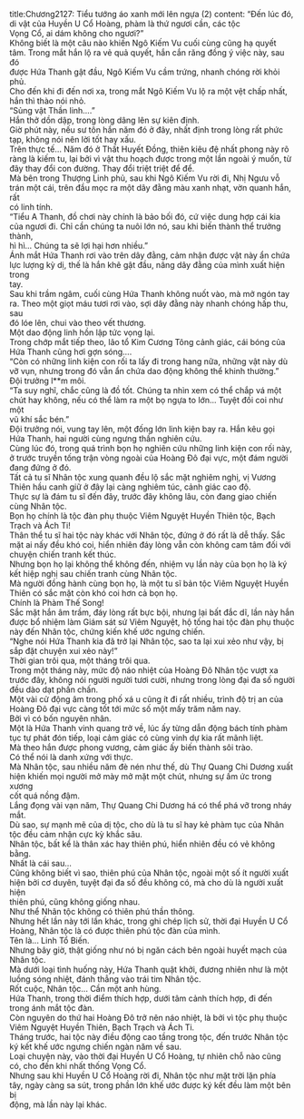 title:Chương2127: Tiểu tướng áo xanh mới lên ngựa (2)
content:
“Đến lúc đó, di vật của Huyền U Cổ Hoàng, phàm là thứ ngươi cần, các tộc<br>Vọng Cổ, ai dám không cho ngươi?”<br>Không biết là một câu nào khiến Ngô Kiếm Vu cuối cùng cũng hạ quyết<br>tâm. Trong mắt hắn lộ ra vẻ quả quyết, hắn cắn răng đồng ý việc này, sau đó<br>được Hứa Thanh gật đầu, Ngô Kiếm Vu cầm trứng, nhanh chóng rời khỏi phủ.<br>Cho đến khi đi đến nơi xa, trong mắt Ngô Kiếm Vu lộ ra một vệt chấp nhất,<br>hắn thì thào nói nhỏ.<br>“Sủng vật Thần linh….”<br>Hắn thở dồn dập, trong lòng dâng lên sự kiên định.<br>Giờ phút này, nếu sư tôn hắn năm đó ở đây, nhất định trong lòng rất phức<br>tạp, không nói nên lời tốt hay xấu.<br>Trên thực tế... Năm đó ở Thất Huyết Đồng, thiên kiêu đệ nhất phong này rõ<br>ràng là kiếm tu, lại bởi vì vật thu hoạch được trong một lần ngoài ý muốn, từ<br>đây thay đổi con đường. Thay đổi triệt triệt để để.<br>Mà bên trong Thượng Linh phủ, sau khi Ngô Kiếm Vu rời đi, Nhị Ngưu vỗ<br>trán một cái, trên đầu mọc ra một dây đằng màu xanh nhạt, vờn quanh hắn, rất<br>có linh tính.<br>“Tiểu A Thanh, đồ chơi này chính là bảo bối đó, cứ việc dung hợp cái kia<br>của ngươi đi. Chỉ cần chúng ta nuôi lớn nó, sau khi biến thành thể trưởng thành,<br>hì hì... Chúng ta sẽ lợi hại hơn nhiều.”<br>Ánh mắt Hứa Thanh rơi vào trên dây đằng, cảm nhận được vật này ẩn chứa<br>lực lượng kỳ dị, thế là hắn khẽ gật đầu, nâng dây đằng của mình xuất hiện trong<br>tay.<br>Sau khi trầm ngâm, cuối cùng Hứa Thanh không nuốt vào, mà mở ngón tay<br>ra. Theo một giọt máu tươi rơi vào, sợi dây đằng này nhanh chóng hấp thu, sau<br>đó lóe lên, chui vào theo vết thương.<br>Một dao động linh hồn lập tức vọng lại.<br>Trong chớp mắt tiếp theo, lão tổ Kim Cương Tông cảnh giác, cái bóng của<br>Hứa Thanh cũng hơi gợn sóng….<br>“Còn có những linh kiện con rối ta lấy đi trong hang nữa, những vật này dù<br>vỡ vụn, nhưng trong đó vẫn ẩn chứa dao động không thể khinh thường.”<br>Đội trưởng l**m môi.<br>“Ta suy nghĩ, chắc cũng là đồ tốt. Chúng ta nhìn xem có thể chắp vá một<br>chút hay không, nếu có thể làm ra một bọ ngựa to lớn... Tuyệt đối coi như một<br>vũ khí sắc bén.”<br>Đội trưởng nói, vung tay lên, một đống lớn linh kiện bay ra. Hắn kêu gọi<br>Hứa Thanh, hai người cùng ngưng thần nghiên cứu.<br>Cùng lúc đó, trong quá trình bọn họ nghiên cứu những linh kiện con rối này,<br>ở trước truyền tống trận vòng ngoài của Hoàng Đô đại vực, một đám người<br>đang đứng ở đó.<br>Tất cả tu sĩ Nhân tộc xung quanh đều lộ sắc mặt nghiêm nghị, vị Vương<br>Thiên hầu canh giữ ở đây lại càng nghiêm túc, cảnh giác cao độ.<br>Thực sự là đám tu sĩ đến đây, trước đây không lâu, còn đang giao chiến<br>cùng Nhân tộc.<br>Bọn họ chính là tộc đàn phụ thuộc Viêm Nguyệt Huyền Thiên tộc, Bạch<br>Trạch và Ách Ti!<br>Thân thể tu sĩ hai tộc này khác với Nhân tộc, đứng ở đó rất là dễ thấy. Sắc<br>mặt ai nấy đều khó coi, hiển nhiên đáy lòng vẫn còn không cam tâm đối với<br>chuyện chiến tranh kết thúc.<br>Nhưng bọn họ lại không thể không đến, nhiệm vụ lần này của bọn họ là ký<br>kết hiệp nghị sau chiến tranh cùng Nhân tộc.<br>Mà người đồng hành cùng bọn họ, là một tu sĩ bản tộc Viêm Nguyệt Huyền<br>Thiên có sắc mặt còn khó coi hơn cả bọn họ.<br>Chính là Phàm Thế Song!<br>Sắc mặt hắn âm trầm, đáy lòng rất bực bội, nhưng lại bất đắc dĩ, lần này hắn<br>được bổ nhiệm làm Giám sát sứ Viêm Nguyệt, hộ tống hai tộc đàn phụ thuộc<br>này đến Nhân tộc, chứng kiến khế ước ngưng chiến.<br>“Nghe nói Hứa Thanh kia đã trở lại Nhân tộc, sao ta lại xui xẻo như vậy, bị<br>sắp đặt chuyện xui xẻo này!”<br>Thời gian trôi qua, một tháng trôi qua.<br>Trong một tháng này, mức độ náo nhiệt của Hoàng Đô Nhân tộc vượt xa<br>trước đây, không nói người người tươi cười, nhưng trong lòng đại đa số người<br>đều dào dạt phấn chấn.<br>Một vài cử động âm trong phố xá u cũng ít đi rất nhiều, trình độ trị an của<br>Hoàng Đô đại vực càng tốt tới mức số một mấy trăm năm nay.<br>Bởi vì có bốn nguyên nhân.<br>Một là Hứa Thanh vinh quang trở về, lúc ấy từng dẫn động bách tính phàm<br>tục tự phát đón tiếp, loại cảm giác có cùng vinh dự kia rất mãnh liệt.<br>Mà theo hắn được phong vương, cảm giác ấy biến thành sôi trào.<br>Có thể nói là danh xứng với thực.<br>Mà Nhân tộc, sau nhiều năm đè nén như thế, dù Thự Quang Chi Dương xuất<br>hiện khiến mọi người mở mày mở mặt một chút, nhưng sự ấm ức trong xương<br>cốt quá nồng đậm.<br>Lắng đọng vài vạn năm, Thự Quang Chi Dương há có thể phá vỡ trong nháy<br>mắt.<br>Dù sao, sự mạnh mẽ của dị tộc, cho dù là tu sĩ hay kẻ phàm tục của Nhân<br>tộc đều cảm nhận cực kỳ khắc sâu.<br>Nhân tộc, bất kể là thân xác hay thiên phú, hiển nhiên đều có vẻ không<br>bằng.<br>Nhất là cái sau...<br>Cũng không biết vì sao, thiên phú của Nhân tộc, ngoài một số ít người xuất<br>hiện bởi cơ duyên, tuyệt đại đa số đều không có, mà cho dù là người xuất hiện<br>thiên phú, cũng không giống nhau.<br>Như thể Nhân tộc không có thiên phú thần thông.<br>Nhưng hết lần này tới lần khác, trong ghi chép lịch sử, thời đại Huyền U Cổ<br>Hoàng, Nhân tộc là có được thiên phú tộc đàn của mình.<br>Tên là... Linh Tổ Biến.<br>Nhưng bây giờ, thật giống như nó bị ngăn cách bên ngoài huyết mạch của<br>Nhân tộc.<br>Mà dưới loại tình huống này, Hứa Thanh quật khởi, đương nhiên như là một<br>luồng sóng nhiệt, đánh thẳng vào trái tim Nhân tộc.<br>Rốt cuộc, Nhân tộc... Cần một anh hùng.<br>Hứa Thanh, trong thời điểm thích hợp, dưới tâm cảnh thích hợp, đi đến<br>trong ánh mắt tộc đàn.<br>Còn nguyên do thứ hai Hoàng Đô trở nên náo nhiệt, là bởi vì tộc phụ thuộc<br>Viêm Nguyệt Huyền Thiên, Bạch Trạch và Ách Ti.<br>Tháng trước, hai tộc này điều động cao tầng trong tộc, đến trước Nhân tộc<br>ký kết khế ước ngưng chiến ngàn năm về sau.<br>Loại chuyện này, vào thời đại Huyền U Cổ Hoàng, tự nhiên chỗ nào cũng<br>có, cho đến khi nhất thống Vọng Cổ.<br>Nhưng sau khi Huyền U Cổ Hoàng rời đi, Nhân tộc như mặt trời lặn phía<br>tây, ngày càng sa sút, trong phần lớn khế ước được ký kết đều làm một bên bị<br>động, mà lần này lại khác.